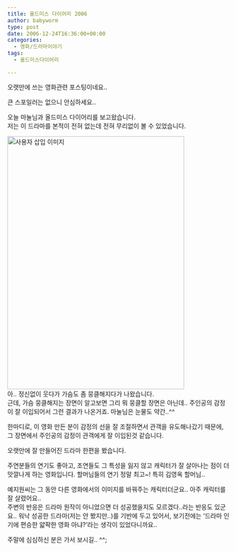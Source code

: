 ```yaml
---
title: 올드미스 다이어리 2006
author: babyworm
type: post
date: 2006-12-24T16:36:00+00:00
categories:
  - 영화/드라마이야기
tags:
  - 올드미스다이어리

---
```

오랫만에 쓰는 영화관련 포스팅이네요..

큰 스포일러는 없으니 안심하세요..

오늘 마눌님과 올드미스 다이어리를 보고왔습니다.<br>
저는 이 드라마를 본적이 전혀 없는데 전혀 무리없이 볼 수 있었습니다. 

<img loading="lazy" decoding="async" src="https://i0.wp.com/babyworm.net/wordpress/wp-content/uploads/1/cfile9.uf.1758CA4E4D6A7ACE304103.jpg?resize=400%2C573" class="aligncenter" width="400" height="573" alt="사용자 삽입 이미지" data-recalc-dims="1" /><br>
아.. 정신없이 웃다가 가슴도 좀 뭉클해지다가 나왔습니다.<br>
근데, 가슴 뭉클해지는 장면이 알고보면 그리 뭐 뭉클할 장면은 아닌데.. 주인공의 감정이 잘 이입되어서 그런 결과가 나온거죠. 마눌님은 눈물도 약간..^^

한마디로, 이 영화 만든 분이 감정의 선을 잘 조절하면서 관객을 유도해나갔기 때문에, 그 장면에서 주인공의 감정이 관객에게 잘 이입된것 같습니다. 

오랫만에 잘 만들어진 드라마 한편을 봤습니다. 

주연분들의 연기도 좋아고, 조연들도 그 특성을 잃지 않고 캐릭터가 잘 살아나는 점이 더 맛깔나게 하는 영화입니다. 할머님들의 연기 정말 최고~! 특히 김영옥 할머님..

예지원씨는 그 동안 다른 영화에서의 이미지를 바꿔주는 캐릭터더군요.. 아주 캐릭터를 잘 살렸어요..<br>
주변의 반응은 드라마 원작이 아니었으면 더 성공했을지도 모르겠다..라는 반응도 있군요.. 워낙 성공한 드라마(저는 안 봤지만..)를 기반에 두고 있어서, 보기전에는 ‘드라마 인기에 편승한 얇팍한 영화 아냐?’라는 생각이 있었다니까요..

주말에 심심하신 분은 가서 보시길.. ^^;

